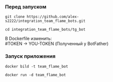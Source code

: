 <h3> Перед запуском </h3>

```
git clone https://github.com/alex-s2222/integration_team_flame_bots.git
```

```
cd integration_team_flame_bots/tg_bot
```

В Dockerfile изменить: <br>
#TOKEN -> YOU-TOKEN (Полученный у BotFather)

<h3>Запуск приложения</h3>

```
docker bild -t team_flame_bot
```

```
docker run -d team_flame_bot
```